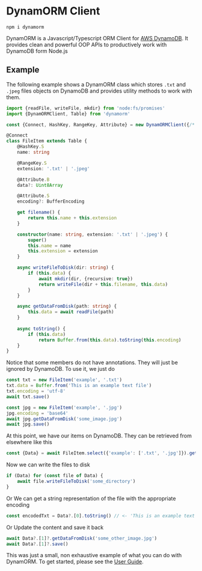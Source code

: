# DynamORM Client

```
npm i dynamorm
```
DynamORM is a Javascript/Typescript ORM Client for [AWS DynamoDB](https://). 
It provides clean and powerful OOP APIs to productively work with DynamoDB form Node.js

## Example
The following example shows a DynamORM class which stores `.txt` and `.jpeg` files objects on DynamoDB and provides 
utility methods to work with them.

```typescript
import {readFile, writeFile, mkdir} from 'node:fs/promises'
import {DynamORMClient, Table} from 'dynamorm'

const {Connect, HashKey, RangeKey, Attribute} = new DynamORMClient({/* DynamoDB Config */})

@Connect
class FileItem extends Table {
    @HashKey.S
    name: string

    @RangeKey.S
    extension: '.txt' | '.jpeg'

    @Attribute.B
    data?: Uint8Array

    @Attribute.S
    encoding?: BufferEncoding

    get filename() {
        return this.name + this.extension
    }

    constructor(name: string, extension: '.txt' | '.jpeg') {
        super()
        this.name = name
        this.extension = extension
    }

    async writeFileToDisk(dir: string) {
        if (this.data) {
            await mkdir(dir, {recursive: true})
            return writeFile(dir + this.filename, this.data)
        }
    }

    async getDataFromDisk(path: string) {
        this.data = await readFile(path)
    }
    
    async toString() {
        if (this.data) 
            return Buffer.from(this.data).toString(this.encoding)
    }
}
```
Notice that some members do not have annotations. They will just be ignored by DynamoDB. To use it, we just do
```typescript
const txt = new FileItem('example', '.txt')
txt.data = Buffer.from('This is an example text file')
txt.encoding = 'utf-8'
await txt.save()

const jpg = new FileItem('example', '.jpg')
jpg.encoding = 'base64'
await jpg.getDataFromDisk('some_image.jpg')
await jpg.save()
```
At this point, we have our items on DynamoDB. They can be retrieved from elsewhere like this
```typescript
const {Data} = await FileItem.select({'example': ['.txt', '.jpg']}).get()
```
Now we can write the files to disk
```typescript
if (Data) for (const file of Data) {
    await file.writeFileToDisk('some_directory')
}
```
Or We can get a string representation of the file with the appropriate encoding
```typescript
const encodedTxt = Data?.[0].toString() // <- 'This is an example text file'
```
Or Update the content and save it back
```typescript
await Data?.[1]?.getDataFromDisk('some_other_image.jpg')
await Data?.[1]?.save()
```
This was just a small,  non exhaustive example of what you can do with DynamORM. To get started, please see 
the [User Guide]().